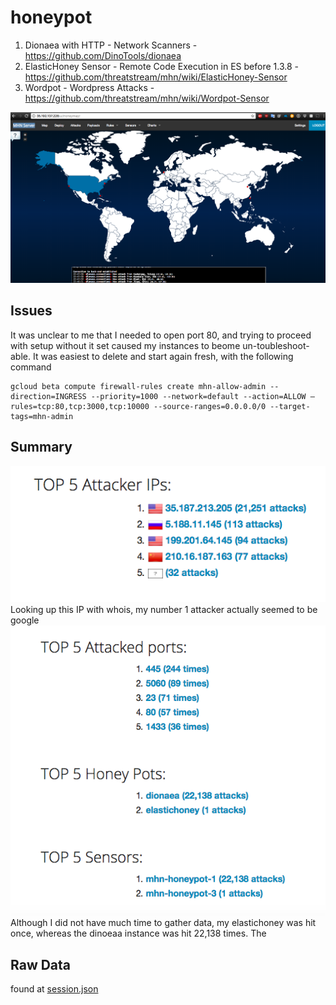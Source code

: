 # honeypot
1) Dionaea with HTTP - Network Scanners - https://github.com/DinoTools/dionaea
2) ElasticHoney Sensor - Remote Code Execution in ES before 1.3.8 - https://github.com/threatstream/mhn/wiki/ElasticHoney-Sensor
3) Wordpot - Wordpress Attacks - https://github.com/threatstream/mhn/wiki/Wordpot-Sensor

![](./map.png)

Issues
-
It was unclear to me that I needed to open port 80, and trying to proceed with setup without it set caused my instances to beome un-toubleshoot-able. It was easiest to delete and start again fresh, with the following command
~~~
gcloud beta compute firewall-rules create mhn-allow-admin --direction=INGRESS --priority=1000 --network=default --action=ALLOW —rules=tcp:80,tcp:3000,tcp:10000 --source-ranges=0.0.0.0/0 --target-tags=mhn-admin
~~~

Summary
-
![](./top5.png)
Looking up this IP with whois, my number 1 attacker actually seemed to be google
![](./other5.png)
Although I did not have much time to gather data, my elastichoney was hit once, whereas the dinoeaa instance was hit 22,138 times. The

Raw Data
-
found at [session.json](./session.json)
